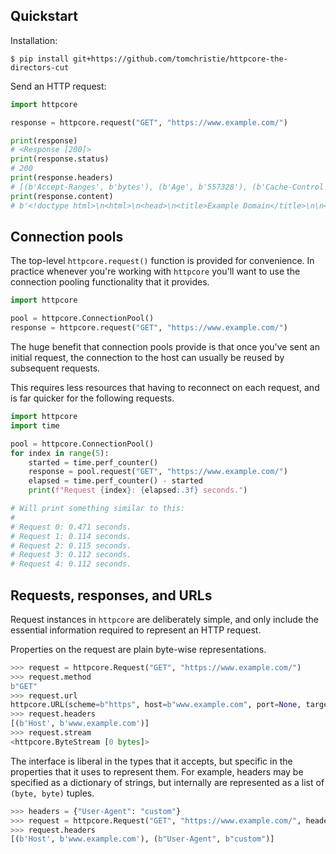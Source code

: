 ## Quickstart

Installation:

```shell
$ pip install git+https://github.com/tomchristie/httpcore-the-directors-cut
```

Send an HTTP request:

```python
import httpcore

response = httpcore.request("GET", "https://www.example.com/")

print(response)
# <Response [200]>
print(response.status)
# 200
print(response.headers)
# [(b'Accept-Ranges', b'bytes'), (b'Age', b'557328'), (b'Cache-Control', b'max-age=604800'), ...]
print(response.content)
# b'<!doctype html>\n<html>\n<head>\n<title>Example Domain</title>\n\n<meta charset="utf-8"/>\n ...'
```

## Connection pools

The top-level `httpcore.request()` function is provided for convenience. In practice whenever you're working with `httpcore` you'll want to use the connection pooling functionality that it provides.

```python
import httpcore

pool = httpcore.ConnectionPool()
response = httpcore.request("GET", "https://www.example.com/")
```

The huge benefit that connection pools provide is that once you've sent an initial request, the connection to the host can usually be reused by subsequent requests.

This requires less resources that having to reconnect on each request, and is far quicker for the following requests.

```python
import httpcore
import time

pool = httpcore.ConnectionPool()
for index in range(5):
    started = time.perf_counter()
    response = pool.request("GET", "https://www.example.com/")
    elapsed = time.perf_counter() - started
    print(f"Request {index}: {elapsed:.3f} seconds.")

# Will print something similar to this:
#
# Request 0: 0.471 seconds.
# Request 1: 0.114 seconds.
# Request 2: 0.115 seconds.
# Request 3: 0.112 seconds.
# Request 4: 0.112 seconds.
```

## Requests, responses, and URLs

Request instances in `httpcore` are deliberately simple, and only include the essential information required to represent an HTTP request.

Properties on the request are plain byte-wise representations.

```python
>>> request = httpcore.Request("GET", "https://www.example.com/")
>>> request.method
b"GET"
>>> request.url
httpcore.URL(scheme=b"https", host=b"www.example.com", port=None, target=b"/")
>>> request.headers
[(b'Host', b'www.example.com')]
>>> request.stream
<httpcore.ByteStream [0 bytes]>
```

The interface is liberal in the types that it accepts, but specific in the properties that it uses to represent them. For example, headers may be specified as a dictionary of strings, but internally are represented as a list of `(byte, byte)` tuples.

```python
>>> headers = {"User-Agent": "custom"}
>>> request = httpcore.Request("GET", "https://www.example.com/", headers=headers)
>>> request.headers
[(b'Host', b'www.example.com'), (b"User-Agent", b"custom")]
